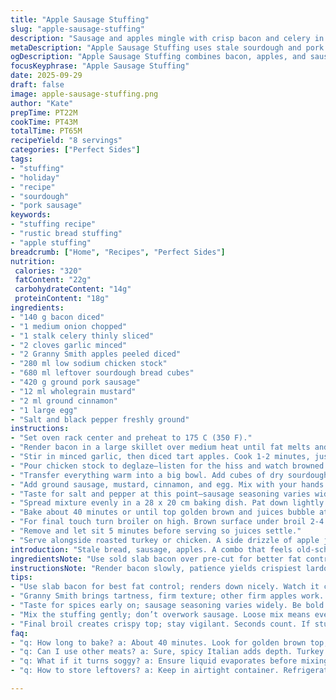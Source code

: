 ```yaml
---
title: "Apple Sausage Stuffing"
slug: "apple-sausage-stuffing"
description: "Sausage and apples mingle with crisp bacon and celery in a rustic bread stuffing. Aromatics build layers; mustard and cinnamon give subtle warmth. Moist but slightly crisped top from broiling. Uses stale sourdough cubes for texture contrast. Practical substitutions included for bacon and apples. Teaches doneness cues beyond a timer, focusing on aromas and texture notes."
metaDescription: "Apple Sausage Stuffing uses stale sourdough and pork sausage; packed with flavor, textures play off each other, perfect for the holidays."
ogDescription: "Apple Sausage Stuffing combines bacon, apples, and sausage in a rustic bread dish that's bursting with flavor and texture; a holiday staple."
focusKeyphrase: "Apple Sausage Stuffing"
date: 2025-09-29
draft: false
image: apple-sausage-stuffing.png
author: "Kate"
prepTime: PT22M
cookTime: PT43M
totalTime: PT65M
recipeYield: "8 servings"
categories: ["Perfect Sides"]
tags:
- "stuffing"
- "holiday"
- "recipe"
- "sourdough"
- "pork sausage"
keywords:
- "stuffing recipe"
- "rustic bread stuffing"
- "apple stuffing"
breadcrumb: ["Home", "Recipes", "Perfect Sides"]
nutrition: 
 calories: "320"
 fatContent: "22g"
 carbohydrateContent: "14g"
 proteinContent: "18g"
ingredients:
- "140 g bacon diced"
- "1 medium onion chopped"
- "1 stalk celery thinly sliced"
- "2 cloves garlic minced"
- "2 Granny Smith apples peeled diced"
- "280 ml low sodium chicken stock"
- "680 ml leftover sourdough bread cubes"
- "420 g ground pork sausage"
- "12 ml wholegrain mustard"
- "2 ml ground cinnamon"
- "1 large egg"
- "Salt and black pepper freshly ground"
instructions:
- "Set oven rack center and preheat to 175 C (350 F)."
- "Render bacon in a large skillet over medium heat until fat melts and edges crisp. Toss in onion and celery snippets stirring. Wait until onion softens, translucent, and celery wilts but keeps slight crunch."
- "Stir in minced garlic, then diced tart apples. Cook 1-2 minutes, just enough for garlic aroma to rise and apples to start softening. Salt and pepper here; brings layers out."
- "Pour chicken stock to deglaze—listen for the hiss and watch browned bits loosen. Simmer briskly till liquid evaporates, a sticky film clinging on bottom says stop."
- "Transfer everything warm into a big bowl. Add cubes of dry sourdough bread — same day bread usable but latency important. It soaks up flavour without turning mushy."
- "Add ground sausage, mustard, cinnamon, and egg. Mix with your hands or big spoon until fully combined. Squeeze gently to check stuffing is moist but holds shape without dripping wet. Adjust with bread or stock if needed."
- "Taste for salt and pepper at this point—sausage seasoning varies widely. Be bold, remember oven dulls seasoning slightly."
- "Spread mixture evenly in a 28 x 20 cm baking dish. Pat down lightly no overpacking. Surface level and even without gaps allows heat to penetrate uniformly."
- "Bake about 40 minutes or until top golden brown and juices bubble at edges. Internal temperature for pork 70 C is safe, but texture cues better here."
- "For final touch turn broiler on high. Brown surface under broil 2-4 minutes until crust crisp and browned spots appear—watch carefully here, easy to burn."
- "Remove and let sit 5 minutes before serving so juices settle."
- "Serve alongside roasted turkey or chicken. A side drizzle of apple jus adds brightness and ties flavours."
introduction: "Stale bread, sausage, apples. A combo that feels old-school but holds up because textures play off each other. Tender pork and crispy bacon fat knit into sourdough's chewy crumb. Mustard and cinnamon make you pause—sweet, savory, earthy. Scent in kitchen shifts mid-cook: from smoky bacon to warm fruit. No overthinking. Watch color changes, smell deepening, moisture balance rather than clock staring. Allergy-friendly, no nuts here. Easy swaps for apple or sausage type noted. Tackles hallmark problems: soggy stuffing, bland edges, undercooked meat. Real kitchen lessons back it all up — these are the signs that tell, not timers."
ingredientsNote: "Use sold slab bacon over pre-cut for better fat control. Bacon renders fat, a flavor and moisture lifter. If unavailable, pancetta or thick-cut ham works fine but adjust salt. Granny Smith recommended for tartness and firmness; soften slower so stuffing holds texture. Other firm apples like Braeburn fine, avoid overly sweet or soft types like Fuji — they turn pulpy. Stale sourdough ideal for crumb texture that absorbs without dissolving; day-old bakery bread usually okay but if fresh loaf then dry cubes in 120 C oven 10-15 minutes. Chicken stock—low sodium or homemade—adds depth over water. Ground pork sausage traditional; substitute with spicy Italian sausage or even turkey sausage but expect flavor shift. Mustard and cinnamon small but necessary; mustard seeds release oils, cinnamon adds gentle warmth but avoid over spicing. Egg binds without weighing down. Salt and pepper crucial given sausage variance. Adjust seasoning after mixing but before baking."
instructionsNote: "Render bacon slowly, patience yields crispiest lardons and a clean fat pool for sauté. Onion and celery need translucence, not browned, to keep balance—browning brings bitterness here. Garlic and apple added late to preserve freshness and to avoid garlic burning and apple falling apart; short coddling just until softened. Deglaze with hot stock to pick up that fond—that golden stickiness is flavor gold. Evaporate liquid thoroughly so mix is moist, not wet; excess liquid leads to soggy stuffing. Mix well but do not overwork sausage; overmixing tightens texture. Spread loosely so heat penetrates evenly; dense packing=wet interior, dried edges. Bake in middle rack for even heat distribution. Oven temperature slightly reduced here to avoid burning edges before interior cooks. Jiggly edges, bubbling juices, and a golden top are your doneness signals. Final broil step creates appealing crust but needs watchful eye—seconds count. Resting is underrated; juices redistribute restoring moisture balance inside bite. Last tip: if stuffing looks dry mid-bake, splash extra stock around edges but avoid puddling on top."
tips:
- "Use slab bacon for best fat control; renders down nicely. Watch it crisp but don’t rush—slow is key. Pancetta or thick ham can sub in—adjust salt."
- "Granny Smith brings tartness, firm texture; other firm apples work. Avoid soft kinds. If using fresh bread, dry cubes in low oven until hard."
- "Taste for spices early on; sausage seasoning varies widely. Be bold with salt and pepper. Adjust before baking—oven dulls flavors slightly."
- "Mix the stuffing gently; don’t overwork sausage. Loose mix means even cooking. Dense stuffing leads to soggy inside. Spread evenly in baking dish."
- "Final broil creates crispy top; stay vigilant. Seconds count. If stuffing looks dry mid-bake, splash stock around edges. Avoid puddles."
faq:
- "q: How long to bake? a: About 40 minutes. Look for golden brown top, bubbling juices. Internal temp for pork at 70 C works."
- "q: Can I use other meats? a: Sure, spicy Italian adds depth. Turkey sausage is lighter but expect flavor shift. Adjust seasoning as needed."
- "q: What if it turns soggy? a: Ensure liquid evaporates before mixing. Excess stock leads to sogginess; adjust bread amount if too wet."
- "q: How to store leftovers? a: Keep in airtight container. Refrigerate up to 3 days. Reheat in oven; splash with stock if too dry."

---
```

